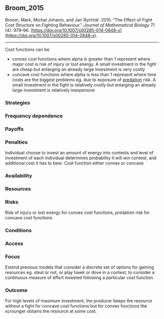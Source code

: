 ## Broom_2015

Broom, Mark, Michal Johanis, and Jan Rychtář. 2015. “The Effect of Fight Cost Structure on Fighting Behaviour.” _Journal of Mathematical Biology_ 71 (4): 979–96. [https://doi.org/10.1007/s00285-014-0848-x](https://doi.org/10.1007/s00285-014-0848-x).

---

Cost functions can be 

- convex cost functions where alpha is greater than 1 represent where major cost is risk of injury or lost energy. A small investment in the fight are cheap but enlarging an already large investment is very costly 
- concave cost functions where alpha is less than 1 represent where time costs are the biggest problems eg. due to exposure of [predation](../topics/predation.md) risk. A small investment in the fight is relatively costly but enlarging an already large investment is relatively inexpensive
 

### Strategies

### Frequency dependence

### Payoffs

### Penalties
Individual choose to invest an amount of energy into contests and level of investment of each individual determines probability it will win contest, and additional cost it has to bear. Cost function either convex or concave

### Availability

### Resources

### Risks
Risk of injury or lost energy for convex cost functions, predation risk for concave cost functions

### Conditions

### Access

### Focus
Extend previous models that consider a discrete set of options for gaining resources eg. steal or not, or play hawk or dove in a contest, to consider a continuous measure of effort invested following a particular cost function. 

### Outcome
For high levels of maximum investment, the producer keeps the resource without a fight for concave cost functions but for convex functions the scrounger obtains the resource at some cost. 


